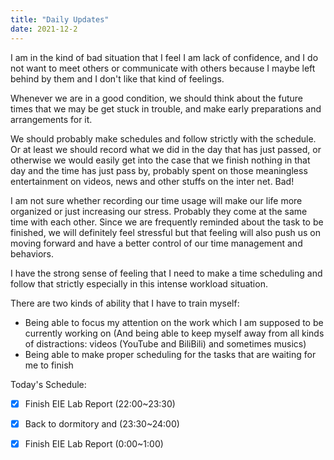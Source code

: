```yaml
---
title: "Daily Updates"
date: 2021-12-2
---
```




I am in the kind of bad situation that I feel I am lack of confidence, and I do not want to meet others or communicate with others because I maybe left behind by them and I don't like that kind of feelings.

Whenever we are in a good condition, we should think about the future times that we may be get stuck in trouble, and make early preparations and arrangements for it.

We should probably make schedules and follow strictly with the schedule. Or at least we should record what we did in the day that has just passed, or otherwise we would easily get into the case that we finish nothing in that day and the time has just pass by, probably spent on those meaningless entertainment on videos, news and other stuffs on the inter net. Bad!

I am not sure whether recording our time usage will make our life more organized or just increasing our stress. Probably they come at the same time with each other. Since we are frequently reminded about the task to be finished, we will definitely feel stressful but that feeling will also push us on moving forward and have a better control of our time management and behaviors.

I have the strong sense of feeling that I need to make a time scheduling and follow that strictly especially in this intense workload situation.

There are two kinds of ability that I have to train myself:

- Being able to focus my attention on the work which I am supposed to be currently working on (And being able to keep myself away from all kinds of distractions: videos (YouTube and BiliBili) and sometimes musics)
- Being able to make proper scheduling for the tasks that are waiting for me to finish



Today's Schedule:

- [x] Finish EIE Lab Report (22:00~23:30)

- [x] Back to dormitory and (23:30~24:00)
- [x] Finish EIE Lab Report (0:00~1:00)